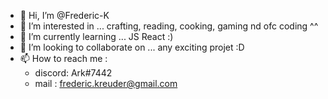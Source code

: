 - 👋 Hi, I’m @Frederic-K
- 👀 I’m interested in ... crafting, reading, cooking, gaming nd ofc coding ^^
- 🌱 I’m currently learning ... JS React :)
- 💞️ I’m looking to collaborate on ... any exciting projet :D
- 📫 How to reach me : 
  - discord: Ark#7442
  - mail : frederic.kreuder@gmail.com

<!---
Frederic-K/Frederic-K is a ✨ special ✨ repository because its `README.md` (this file) appears on your GitHub profile.
You can click the Preview link to take a look at your changes.
--->
